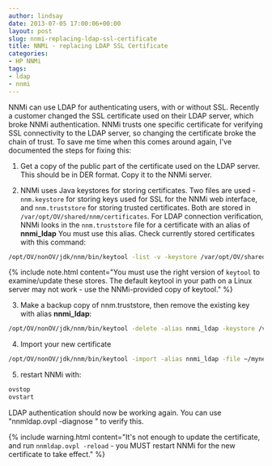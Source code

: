 ```yaml
---
author: lindsay
date: 2013-07-05 17:00:06+00:00
layout: post
slug: nnmi-replacing-ldap-ssl-certificate
title: NNMi - replacing LDAP SSL Certificate
categories:
- HP NNMi
tags:
- ldap
- nnmi
---
```


NNMi can use LDAP for authenticating users, with or without SSL. Recently a customer changed the SSL certificate used on their LDAP server, which broke NNMi authentication. NNMi trusts one specific certificate for verifying SSL connectivity to the LDAP server, so changing the certificate broke the chain of trust. To save me time when this comes around again, I've documented the steps for fixing this:


  1. Get a copy of the public part of the certificate used on the LDAP server. This should be in DER format. Copy it to the NNMi server.

  2. NNMi uses Java keystores for storing certificates. Two files are used - `nnm.keystore` for storing keys used for SSL for the NNMi web interface, and `nnm.truststore` for storing trusted certificates. Both are stored in `/var/opt/OV/shared/nnm/certificates`. For LDAP connection verification, NNMi looks in the `nnm.truststore` file for a certificate with an alias of **nnmi_ldap** You must use this alias. Check currently stored certificates with this command:

```bash
/opt/OV/nonOV/jdk/nnm/bin/keytool -list -v -keystore /var/opt/OV/shared/nnm/certificates/nnm.truststore -storepass ovpass
```

{% include note.html content="You must use the right version of `keytool` to examine/update these stores. The default keytool in your path on a Linux server may not work - use the NNMi-provided copy of keytool." %}

  3. Make a backup copy of nnm.truststore, then remove the existing key with alias **nnmi_ldap**:

```bash
/opt/OV/nonOV/jdk/nnm/bin/keytool -delete -alias nnmi_ldap -keystore /var/opt/OV/shared/nnm/certificates/nnm.truststore -storepass ovpass
```

  4. Import your new certificate

```bash
/opt/OV/nonOV/jdk/nnm/bin/keytool -import -alias nnmi_ldap -file ~/mynewcert.crt -keystore /var/opt/OV/shared/nnm/certificates/nnm.truststore -storepass ovpass
```

  5. restart NNMi with:

```bash
ovstop
ovstart
```

LDAP authentication should now be working again. You can use "nnmldap.ovpl -diagnose <username>" to verify this.

{% include warning.html content="It's not enough to update the certificate, and run `nnmldap.ovpl -reload` - you MUST restart NNMi for the new certificate to take effect." %}

